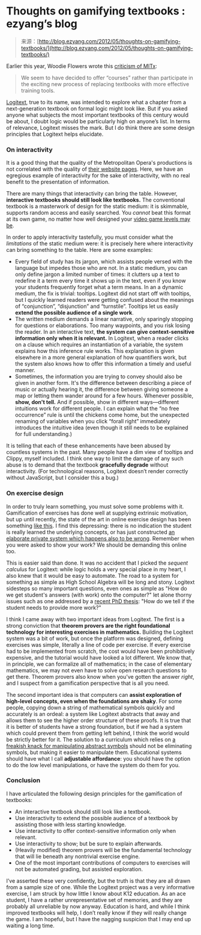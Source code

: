 <!--yml
category: 未分类
date: 2024-07-01 18:17:30
-->

# Thoughts on gamifying textbooks : ezyang’s blog

> 来源：[http://blog.ezyang.com/2012/05/thoughts-on-gamifying-textbooks/](http://blog.ezyang.com/2012/05/thoughts-on-gamifying-textbooks/)

Earlier this year, Woodie Flowers wrote this [criticism of MITx](http://web.mit.edu/fnl/volume/243/flowers.html):

> We seem to have decided to offer “courses” rather than participate in the exciting new process of replacing textbooks with more effective training tools.

[Logitext](http://logitext.ezyang.scripts.mit.edu/logitext.fcgi/tutorial), true to its name, was intended to explore what a chapter from a next-generation textbook on formal logic might look like. But if you asked anyone what subjects the most important textbooks of this century would be about, I doubt logic would be particularly high on anyone’s list. In terms of relevance, Logitext misses the mark. But I do think there are some design principles that Logitext helps elucidate.

### On interactivity

It is a good thing that the quality of the Metropolitan Opera's productions is not correlated with the quality of [their website pages](http://ringcycle.metoperafamily.org/characters). Here, we have an egregious example of interactivity for the sake of interactivity, with no real benefit to the presentation of information.

There are many things that interactivity can bring the table. However, **interactive textbooks should still look like textbooks.** The conventional textbook is a masterwork of design for the static medium: it is skimmable, supports random access and easily searched. You *cannot* beat this format at its own game, no matter how well designed your [video game levels may be](http://tryruby.org/).

In order to apply interactivity tastefully, you must consider what the *limitations* of the static medium were: it is precisely here where interactivity can bring something to the table. Here are some examples:

*   Every field of study has its jargon, which assists people versed with the language but impedes those who are not. In a static medium, you can only define jargon a limited number of times: it clutters up a text to redefine it a term every time it shows up in the text, even if you know your students frequently forget what a term means. In an a dynamic medium, the fix is trivial: tooltips. Logitext did not start off with tooltips, but I quickly learned readers were getting confused about the meanings of “conjunction”, “disjunction” and “turnstile”. Tooltips let us easily **extend the possible audience of a single work**.
*   The written medium demands a linear narrative, only sparingly stopping for questions or elaborations. Too many waypoints, and you risk losing the reader. In an interactive text, **the system can give context-sensitive information only when it is relevant.** In Logitext, when a reader clicks on a clause which requires an instantiation of a variable, the system explains how this inference rule works. This explanation is given elsewhere in a more general explanation of how quantifiers work, but the system also knows how to offer this information a timely and useful manner.
*   Sometimes, the information you are trying to convey should also be given in another form. It's the difference between describing a piece of music or actually hearing it, the difference between giving someone a map or letting them wander around for a few hours. Whenever possible, **show, don't tell.** And if possible, show in different ways—different intuitions work for different people. I can explain what the “no free occurrence” rule is until the chickens come home, but the unexpected renaming of variables when you click “forall right” immediately introduces the intuitive idea (even though it still needs to be explained for full understanding.)

It is telling that each of these enhancements have been abused by countless systems in the past. Many people have a dim view of tooltips and Clippy, myself included. I think one way to limit the damage of any such abuse is to demand that the textbook **gracefully degrade** without interactivity. (For technological reasons, Logitext doesn’t render correctly without JavaScript, but I consider this a bug.)

### On exercise design

In order to truly learn something, you must solve some problems with it. Gamification of exercises has done well at supplying extrinsic motivation, but up until recently, the state of the art in online exercise design has been something [like this](http://math.com/school/subject1/practice/S1U4L3/S1U4L3Pract.html). I find this depressing: there is no indication the student is really learned the underlying concepts, or has just constructed [an elaborate private system which happens also to be wrong](http://blog.mathed.net/2011/07/rysk-erlwangers-bennys-conception-of.html). Remember when you were asked to show your work? We should be demanding this online too.

This is easier said than done. It was no accident that I picked the *sequent calculus* for Logitext: while logic holds a very special place in my heart, I also knew that it would be easy to automate. The road to a system for something as simple as High School Algebra will be long and stony. Logitext sidesteps so many important questions, even ones as simple as "How do we get student's answers (with work) onto the computer?" let alone thorny issues such as one addressed by a [recent PhD thesis](http://www.marvin-schiller.de/): "How do we tell if the student needs to provide more work?"

I think I came away with two important ideas from Logitext. The first is a strong conviction that **theorem provers are the right foundational technology for interesting exercises in mathematics.** Building the Logitext system was a bit of work, but once the platform was designed, defining exercises was simple, literally a line of code per exercise. If every exercise had to be implemented from scratch, the cost would have been prohibitively expensive, and the tutorial would have looked a lot different. We know that, in principle, we can formalize all of mathematics; in the case of elementary mathematics, we may not even have to solve open research questions to get there. Theorem provers also know when you’ve gotten the answer *right*, and I suspect from a gamification perspective that is all you need.

The second important idea is that computers can **assist exploration of high-level concepts, even when the foundations are shaky**. For some people, copying down a string of mathematical symbols quickly and accurately is an ordeal: a system like Logitext abstracts that away and allows them to see the higher order structure of these proofs. It is true that it is better of students have a strong foundation, but if we had a system which could prevent them from getting left behind, I think the world would be strictly better for it. The solution to a curriculum which relies on [a freakish knack for manipulating abstract symbols](http://worrydream.com/KillMath/) should not be eliminating symbols, but making it easier to manipulate them. Educational systems should have what I call **adjustable affordance**: you should have the option to do the low level manipulations, or have the system do them for you.

### Conclusion

I have articulated the following design principles for the gamification of textbooks:

*   An interactive textbook should still look like a textbook.
*   Use interactivity to extend the possible audience of a textbook by assisting those with less starting knowledge.
*   Use interactivity to offer context-sensitive information only when relevant.
*   Use interactivity to show; but be sure to explain afterwards.
*   (Heavily modified) theorem provers will be the fundamental technology that will lie beneath any nontrivial exercise engine.
*   One of the most important contributions of computers to exercises will not be automated grading, but assisted exploration.

I’ve asserted these very confidently, but the truth is that they are all drawn from a sample size of one. While the Logitext project was a very informative exercise, I am struck by how little I know about K12 education. As an ace student, I have a rather unrepresentative set of memories, and they are probably all unreliable by now anyway. Education is hard, and while I think improved textbooks will help, I don’t really know if they will really change the game. I am hopeful, but I have the nagging suspicion that I may end up waiting a long time.